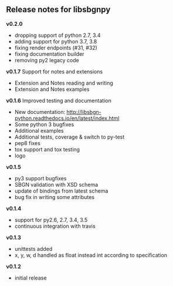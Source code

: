## Release notes for libsbgnpy
**v0.2.0**
- dropping support of python 2.7, 3.4
- adding support for python 3.7, 3.8
- fixing render endpoints (#31, #32)
- fixing documentation builder
- removing py2 legacy code

**v0.1.7**
Support for notes and extensions

* Extension and Notes reading and writing
* Extension and Notes examples

**v0.1.6**
Improved testing and documentation

* New documentation: http://libsbgn-python.readthedocs.io/en/latest/index.html
* Some python 3 bugfixes
* Additional examples
* Additional tests, coverage & switch to py-test
* pep8 fixes
* tox support and tox testing
* logo

**v0.1.5**

* py3 support bugfixes
* SBGN validation with XSD schema
* update of bindings from latest schema
* bug fix in writing some attributes

**v0.1.4**

* support for py2.6, 2.7, 3.4, 3.5
* continuous integration with travis

**v0.1.3**

* unittests added
* x, y, w, d handled as float instead int according to specification


**v0.1.2**

* initial release
